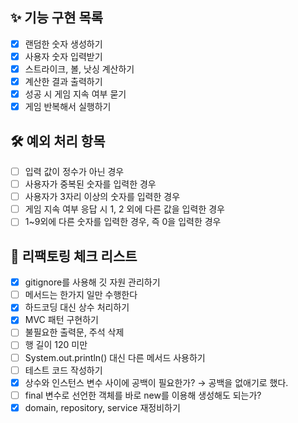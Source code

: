 ## ✨ 기능 구현 목록

- [x]  랜덤한 숫자 생성하기
- [x]  사용자 숫자 입력받기
- [x]  스트라이크, 볼, 낫싱 계산하기
- [x]  계산한 결과 출력하기
- [x]  성공 시 게임 지속 여부 묻기
- [x]  게임 반복해서 실행하기

## 🛠 예외 처리 항목

- [ ]  입력 값이 정수가 아닌 경우
- [ ]  사용자가 중복된 숫자를 입력한 경우
- [ ]  사용자가 3자리 이상의 숫자를 입력한 경우
- [ ]  게임 지속 여부 응답 시 1, 2 외에 다른 값을 입력한 경우
- [ ]  1~9외에 다른 숫자를 입력한 경우, 즉 0을 입력한 경우

## 💫 리팩토링 체크 리스트

- [x]  gitignore를 사용해 깃 자원 관리하기
- [ ]  메서드는 한가지 일만 수행한다
- [x]  하드코딩 대신 상수 처리하기
- [x]  MVC 패턴 구현하기
- [ ]  불필요한 출력문, 주석 삭제
- [ ]  행 길이 120 미만
- [ ]  System.out.println() 대신 다른 메서드 사용하기
- [ ]  테스트 코드 작성하기
- [x]  상수와 인스턴스 변수 사이에 공백이 필요한가? → 공백을 없애기로 했다.
- [ ]  final 변수로 선언한 객체를 바로 new를 이용해 생성해도 되는가?
- [x]  domain, repository, service 재정비하기